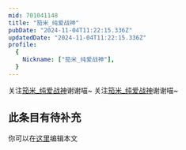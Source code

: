 ```yaml
---
mid: 701041148
title: "笳米_纯爱战神"
pubDate: "2024-11-04T11:22:15.336Z"
updatedDate: "2024-11-04T11:22:15.336Z"
profile:
  {
    Nickname: ["笳米_纯爱战神"],
  }
---
```


关注[笳米_纯爱战神](https://space.bilibili.com/701041148)谢谢喵~ 关注[笳米_纯爱战神](https://space.bilibili.com/701041148)谢谢喵~

## 此条目有待补充
你可以在[这里](https://github.com/Yuhanawa/VTuber.ICU/edit/master/src/content/v/笳米_纯爱战神/index.md)编辑本文
